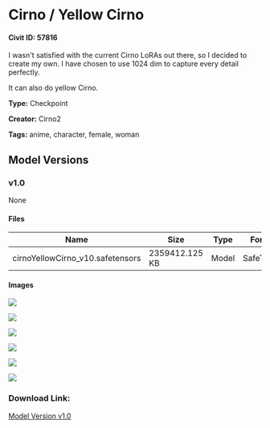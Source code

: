 # Cirno / Yellow Cirno

#### Civit ID: 57816

<p>I wasn't satisfied with the current Cirno LoRAs out there, so I decided to create my own. I have chosen to use 1024 dim to capture every detail perfectly.</p><p>It can also do yellow Cirno.</p>

**Type:** Checkpoint

**Creator:** Cirno2

**Tags:** anime, character, female, woman

## Model Versions

### v1.0

None

#### Files

| Name | Size | Type | Format | Download Url | AutoV1 | AutoV2 | SHA256 | CRC32 | BLAKE3 |
| --- | --- | --- | --- | --- | --- | --- | --- | --- | --- |
| cirnoYellowCirno_v10.safetensors | 2359412.125 KB | Model | SafeTensor | https://civitai.com/api/download/models/62256 | AA1C5B33 | CF05F3088F | CF05F3088FF0FF4A68A6B53732ECC120E5968C452CF1298AC38C7FE1F1E6073E | 8F279F21 | 35C56AB5E4E7994C842154412C262FF606DF04784D13DB6F0297FA034AEB4DB5 |

#### Images

<p><img src="https://image.civitai.com/xG1nkqKTMzGDvpLrqFT7WA/4178bd16-09ce-4a7a-b41e-cd6ef4ca6691/width=450/684434.jpeg" /></p>

<p><img src="https://image.civitai.com/xG1nkqKTMzGDvpLrqFT7WA/6bf3d811-742a-496f-a347-39a585be02d5/width=450/684439.jpeg" /></p>

<p><img src="https://image.civitai.com/xG1nkqKTMzGDvpLrqFT7WA/ccd3e7b2-93de-42af-9fb1-8c457a8a4ec1/width=450/684438.jpeg" /></p>

<p><img src="https://image.civitai.com/xG1nkqKTMzGDvpLrqFT7WA/9eca1393-6f57-4f2d-82bb-a3d479de458c/width=450/684437.jpeg" /></p>

<p><img src="https://image.civitai.com/xG1nkqKTMzGDvpLrqFT7WA/434f4f2a-1ec4-4c13-9aa2-2593196ce614/width=450/684436.jpeg" /></p>

<p><img src="https://image.civitai.com/xG1nkqKTMzGDvpLrqFT7WA/4b527a21-5a07-40bb-b7c6-5dd6d1073168/width=450/684435.jpeg" /></p>

### Download Link:

[Model Version v1.0](https://civitai.com/api/download/models/62256)

